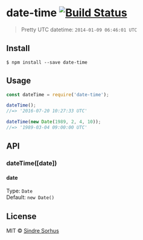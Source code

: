 # date-time [![Build Status](https://travis-ci.org/sindresorhus/date-time.svg?branch=master)](https://travis-ci.org/sindresorhus/date-time)

> Pretty UTC datetime: `2014-01-09 06:46:01 UTC`


## Install

```
$ npm install --save date-time
```


## Usage

```js
const dateTime = require('date-time');

dateTime();
//=> '2016-07-20 10:27:33 UTC'

dateTime(new Date(1989, 2, 4, 10));
//=> '1989-03-04 09:00:00 UTC'
```


## API

### dateTime([date])

#### date

Type: `Date`<br>
Default: `new Date()`


## License

MIT © [Sindre Sorhus](https://sindresorhus.com)
